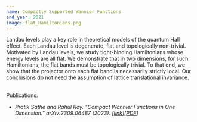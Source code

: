 ```yaml
---
name: Compactly Supported Wannier Functions
end_year: 2021
image: flat_Hamiltonians.png
---
```


Landau levels play a key role in theoretical models of the quantum Hall effect. Each Landau level is degenerate, flat and topologically non-trivial. Motivated by Landau levels, we study tight-binding Hamiltonians whose energy levels are all flat. We demonstrate that in two dimensions, for such Hamiltonians, the flat bands must be topologically trivial. To that end, we show that the projector onto each flat band is necessarily strictly local. Our conclusions do not need the assumption of lattice translational invariance. <br/><br/>

Publications:
- *Pratik Sathe and Rahul Roy. "Compact Wannier Functions in One Dimension."   arXiv:2309.06487 (2023). \[[link](https://arxiv.org/abs/2309.06487)\]\[[PDF](https://arxiv.org/pdf/2309.06487.pdf)\]*
